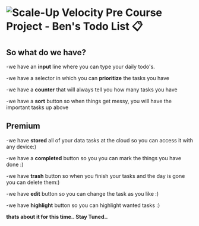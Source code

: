 # ![Scale-Up Velocity](./readme-files/logo-main.png) Pre Course Project - Ben's Todo List 📋

## So what do we have?

-we have an **input** line where you can type your daily todo's.

-we have a selector in which you can **prioritize** the tasks you have

-we have a **counter** that will always tell you how many tasks you have

-we have a **sort** button so when things get messy, you will have the important tasks up above

## Premium

-we have **stored** all of your data tasks at the cloud so you can access it with any device:)

-we have a **completed** button so you you can mark the things you have done :)

-we have **trash** button so when you finish your tasks and the day is gone you can delete them:)

-we have **edit** button so you can change the task as you like :)

-we have **highlight** button so you can highlight wanted tasks :)

**thats about it for this time.. Stay Tuned..**
